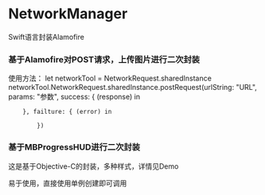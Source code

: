 # NetworkManager
Swift语言封装Alamofire

### 基于Alamofire对POST请求，上传图片进行二次封装

使用方法：
let networkTool = NetworkRequest.sharedInstance
networkTool.NetworkRequest.sharedInstance.postRequest(urlString: "URL", params: "参数", success: { (response) in

        }, failture: { (error) in
            
            })

### 基于MBProgressHUD进行二次封装
这是基于Objective-C的封装，多种样式，详情见Demo


易于使用，直接使用单例创建即可调用

